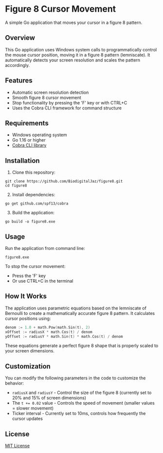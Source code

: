 # Figure 8 Cursor Movement

A simple Go application that moves your cursor in a figure 8 pattern.

## Overview

This Go application uses Windows system calls to programmatically control the mouse cursor position, moving it in a figure 8 pattern (lemniscate). It automatically detects your screen resolution and scales the pattern accordingly.

## Features

- Automatic screen resolution detection
- Smooth figure 8 cursor movement
- Stop functionality by pressing the 'F' key or with CTRL+C
- Uses the Cobra CLI framework for command structure

## Requirements

- Windows operating system
- Go 1.16 or higher
- [Cobra CLI library](https://github.com/spf13/cobra)

## Installation

1. Clone this repository:

```
git clone https://github.com/BiodigitalJaz/figure8.git
cd figure8
```

2. Install dependencies:

```
go get github.com/spf13/cobra
```

3. Build the application:

```
go build -o figure8.exe
```

## Usage

Run the application from command line:

```
figure8.exe
```

To stop the cursor movement:
- Press the 'F' key
- Or use CTRL+C in the terminal

## How It Works

The application uses parametric equations based on the lemniscate of Bernoulli to create a mathematically accurate figure 8 pattern. It calculates cursor positions using:

```go
denom := 1.0 + math.Pow(math.Sin(t), 2)
xOffset := radiusX * math.Cos(t) / denom
yOffset := radiusY * math.Sin(t) * math.Cos(t) / denom
```

These equations generate a perfect figure 8 shape that is properly scaled to your screen dimensions.

## Customization

You can modify the following parameters in the code to customize the behavior:

- `radiusX` and `radiusY` - Control the size of the figure 8 (currently set to 20% and 15% of screen dimensions)
- The `t += 0.02` value - Controls the speed of movement (smaller values = slower movement)
- Ticker interval - Currently set to 10ms, controls how frequently the cursor updates

## License

[MIT License](LICENSE)